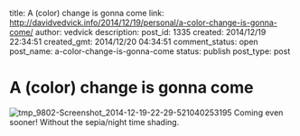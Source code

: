 title: A (color) change is gonna come
link: http://davidvedvick.info/2014/12/19/personal/a-color-change-is-gonna-come/
author: vedvick
description: 
post_id: 1335
created: 2014/12/19 22:34:51
created_gmt: 2014/12/20 04:34:51
comment_status: open
post_name: a-color-change-is-gonna-come
status: publish
post_type: post

# A (color) change is gonna come

![tmp_9802-Screenshot_2014-12-19-22-29-521040253195](http://davidvedvick.info/wp-content/uploads/2014/12/tmp_9802-Screenshot_2014-12-19-22-29-521040253195-576x1024.png) Coming even sooner! Without the sepia/night time shading.